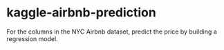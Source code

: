# kaggle-airbnb-prediction

For the columns in the NYC Airbnb dataset, predict the price by building a regression model.
